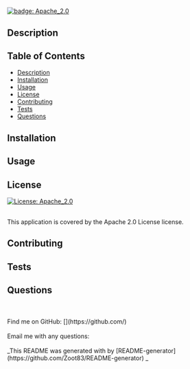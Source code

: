 # 

[![badge: Apache_2.0](https://img.shields.io/badge/License-Apache_2.0-lightgreen.svg)](https://opensource.org/licenses/Apache_2.0)
  


## Description
 
## Table of Contents
- [Description](#description)
- [Installation](#installation)
- [Usage](#usage)
- [License](#license)
- [Contributing](#contributing)
- [Tests](#tests)
- [Questions](#questions)
## Installation
 
## Usage
 

## License
[![License: Apache_2.0](https://img.shields.io/badge/License-Apache_2.0-lightgreen.svg)](https://opensource.org/licenses/Apache_2.0)
  
<br />
This application is covered by the Apache 2.0 License license. <br /> 

## Contributing
 

## Tests
 
 
## Questions
 <br />
<br />
Find me on GitHub: [](https://github.com/)<br />
<br />
 Email me with any questions: <br /><br />
_This README was generated with by [README-generator](https://github.com/Zoot83/README-generator) _
